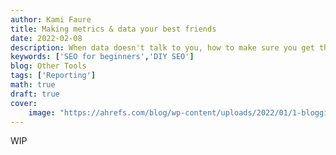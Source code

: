 ```yaml
---
author: Kami Faure
title: Making metrics & data your best friends
date: 2022-02-08
description: When data doesn't talk to you, how to make sure you get the best of your marketing or SEO efforts for your website? This post is for beginners or those who need a refresher.
keywords: ['SEO for beginners','DIY SEO']
blog: Other Tools
tags: ['Reporting']
math: true
draft: true
cover:
    image: "https://ahrefs.com/blog/wp-content/uploads/2022/01/1-blogging-revenue-sources-statistics.png"
---
```

WIP